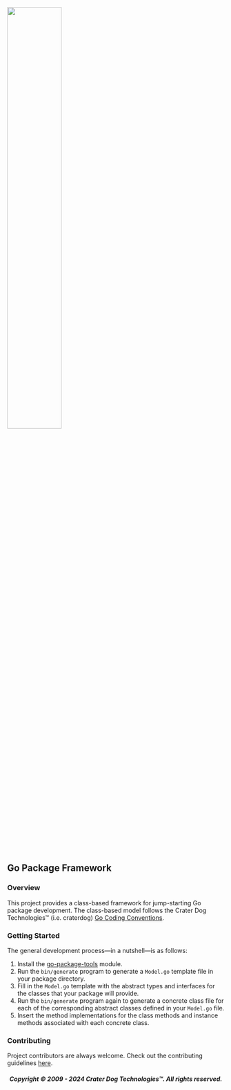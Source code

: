 <img src="https://craterdog.com/images/CraterDog.png" width="50%">

## Go Package Framework

### Overview
This project provides a class-based framework for jump-starting Go package
development.  The class-based model follows the Crater Dog Technologies™
(i.e. craterdog)
[Go Coding Conventions](https://github.com/craterdog/go-package-framework/wiki).

### Getting Started
The general development process—in a nutshell—is as follows:
 1. Install the
    [go-package-tools](https://github.com/craterdog/go-package-tools) module.
 1. Run the `bin/generate` program to generate a `Model.go` template file in your
    package directory.
 1. Fill in the `Model.go` template with the abstract types and interfaces for
    the classes that your package will provide.
 1. Run the `bin/generate` program again to generate a concrete class file for each
    of the corresponding abstract classes defined in your `Model.go` file.
 1. Insert the method implementations for the class methods and instance methods
    associated with each concrete class.

### Contributing
Project contributors are always welcome. Check out the contributing guidelines
[here](https://github.com/craterdog/go-package-framework/blob/main/.github/CONTRIBUTING.md).

<H5 align="center"> Copyright © 2009 - 2024  Crater Dog Technologies™. All rights reserved. </H5>
